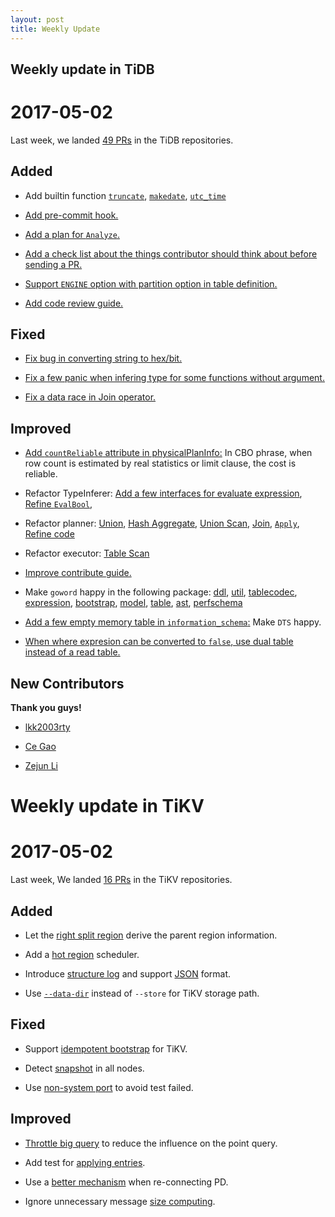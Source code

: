 ```yaml
---
layout: post
title: Weekly Update
---
```

## Weekly update in TiDB

# 2017-05-02

Last week, we landed [49 PRs](https://github.com/pingcap/tidb/pulls?utf8=%E2%9C%93&q=is%3Apr%20is%3Amerged%20merged%3A2017-04-24..2017-04-30%20) in the TiDB repositories.

## Added

* Add builtin function [`truncate`](https://github.com/pingcap/tidb/pull/3077), [`makedate`](https://github.com/pingcap/tidb/pull/3102), [`utc_time`](https://github.com/pingcap/tidb/pull/3145)

* [Add pre-commit hook.](https://github.com/pingcap/tidb/pull/3112)

* [Add a plan for `Analyze`.](https://github.com/pingcap/tidb/pull/3130)

* [Add a check list about the things contributor should think about before sending a PR.](https://github.com/pingcap/tidb/pull/3137)

* [Support `ENGINE` option with partition option in table definition.](https://github.com/pingcap/tidb/pull/3140)

* [Add code review guide.](https://github.com/pingcap/tidb/pull/3166)


## Fixed

* [Fix bug in converting string to hex/bit.](https://github.com/pingcap/tidb/pull/3115)

* [Fix a few panic when infering type for some functions without argument.](https://github.com/pingcap/tidb/pull/3137)

* [Fix a data race in Join operator.](https://github.com/pingcap/tidb/pull/3159)

## Improved

* [Add `countReliable` attribute in physicalPlanInfo:](https://github.com/pingcap/tidb/pull/3011) In CBO phrase, when row count is estimated by real statistics or limit clause, the cost is reliable.

* Refactor TypeInferer: [Add a few interfaces for evaluate expression](https://github.com/pingcap/tidb/pull/3094), [Refine `EvalBool`](https://github.com/pingcap/tidb/pull/3139), 

* Refactor planner: [Union](https://github.com/pingcap/tidb/pull/3085), [Hash Aggregate](https://github.com/pingcap/tidb/pull/3093), [Union Scan](https://github.com/pingcap/tidb/pull/3098), [Join](https://github.com/pingcap/tidb/pull/3126), [`Apply`](https://github.com/pingcap/tidb/pull/3152), [Refine code](https://github.com/pingcap/tidb/pull/3173)

* Refactor executor: [Table Scan](https://github.com/pingcap/tidb/pull/3133)

* [Improve contribute guide.](https://github.com/pingcap/tidb/pull/3102)

* Make `goword` happy in the following package: [ddl](https://github.com/pingcap/tidb/pull/3119), [util](https://github.com/pingcap/tidb/pull/3121), [tablecodec](https://github.com/pingcap/tidb/pull/3122), [expression](https://github.com/pingcap/tidb/pull/3123), [bootstrap](https://github.com/pingcap/tidb/pull/3182), [model](https://github.com/pingcap/tidb/pull/3183), [table](https://github.com/pingcap/tidb/pull/3184), [ast](https://github.com/pingcap/tidb/pull/3185), [perfschema](https://github.com/pingcap/tidb/pull/3186)

* [Add a few empty memory table in `information_schema`:](https://github.com/pingcap/tidb/pull/3127) Make `DTS` happy.

* [When where expresion can be converted to `false`, use dual table instead of a read table.](https://github.com/pingcap/tidb/pull/3144)

## New Contributors

**Thank you guys!**

* [lkk2003rty](https://github.com/lkk2003rty)

* [Ce Gao](https://github.com/gaocegege)

* [Zejun Li](https://github.com/bobotu)

# Weekly update in TiKV

# 2017-05-02

Last week, We landed [16 PRs](https://github.com/search?utf8=%E2%9C%93&q=repo%3Apingcap%2Ftikv+repo%3Apingcap%2Fpd+is%3Apr+is%3Amerged+merged%3A2017-04-23..2017-04-29&type=Issues) in the TiKV repositories.

## Added

* Let the [right split region](https://github.com/pingcap/tikv/pull/1747) derive the parent region information.

* Add a [hot region](https://github.com/pingcap/pd/pull/611) scheduler. 

* Introduce [structure log](https://github.com/pingcap/pd/pull/612) and support [JSON](https://github.com/pingcap/pd/pull/626) format. 

* Use [`--data-dir`](https://github.com/pingcap/tikv/pull/1803) instead of `--store` for TiKV storage path.

## Fixed

* Support [idempotent bootstrap](https://github.com/pingcap/tikv/pull/1774) for TiKV.

* Detect [snapshot](https://github.com/pingcap/tikv/pull/1793) in all nodes. 

* Use [non-system port](https://github.com/pingcap/pd/pull/630) to avoid test failed.

## Improved

* [Throttle big query](https://github.com/pingcap/tikv/pull/1778) to reduce the influence on the point query.  

* Add test for [applying entries](https://github.com/pingcap/tikv/pull/1783). 

* Use a [better mechanism](https://github.com/pingcap/tikv/pull/1792) when re-connecting PD. 

* Ignore unnecessary message [size computing](https://github.com/pingcap/tikv/pull/1799).